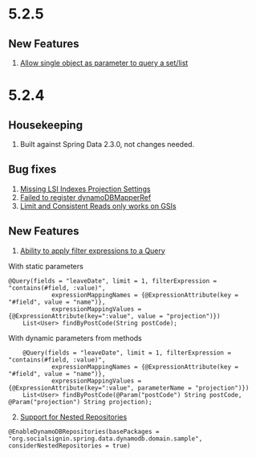 # 5.2.5

## New Features
1. [Allow single object as parameter to query a set/list](https://github.com/boostchicken/spring-data-dynamodb/issues/33)

# 5.2.4

## Housekeeping
1. Built against Spring Data 2.3.0, not changes needed.

## Bug fixes
1. [Missing LSI Indexes Projection Settings](https://github.com/boostchicken/spring-data-dynamodb/issues/19)
2. [Failed to register dynamoDBMapperRef](https://github.com/boostchicken/spring-data-dynamodb/issues/25)
3. [Limit and Consistent Reads only works on GSIs](https://github.com/boostchicken/spring-data-dynamodb/issues/23)

## New Features
1. [Ability to apply filter expressions to a Query](https://github.com/boostchicken/spring-data-dynamodb/issues/27)

With static parameters
```	
@Query(fields = "leaveDate", limit = 1, filterExpression = "contains(#field, :value)",
			expressionMappingNames = {@ExpressionAttribute(key = "#field", value = "name")},
			expressionMappingValues = {@ExpressionAttribute(key=":value", value = "projection")})
	List<User> findByPostCode(String postCode);
```

With dynamic parameters from methods
```
	@Query(fields = "leaveDate", limit = 1, filterExpression = "contains(#field, :value)",
			expressionMappingNames = {@ExpressionAttribute(key = "#field", value = "name")},
			expressionMappingValues = {@ExpressionAttribute(key=":value", parameterName = "projection")})
	List<User> findByPostCode(@Param("postCode") String postCode, @Param("projection") String projection);
```
2. [Support for Nested Repositories](https://github.com/boostchicken/spring-data-dynamodb/pull/24)
```
@EnableDynamoDBRepositories(basePackages = "org.socialsignin.spring.data.dynamodb.domain.sample", considerNestedRepositories = true)
```